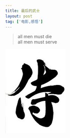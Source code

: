 ```yaml
---
title: 最后的武士 
layout: post
tag: ['电影,感悟']
---
```


>all men must die  
>all men must serve

<img src="/static/img/shi.jpg">
